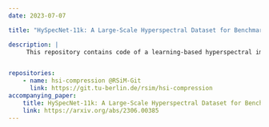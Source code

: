 ```yaml
---
date: 2023-07-07

title: "HySpecNet-11k: A Large-Scale Hyperspectral Dataset for Benchmarking Learning-Based Hyperspectral Image Compression Methods"

description: |
     This repository contains code of a learning-based hyperspectral image compression framework that includes several benchmark methods and pre-trained weights. It allows an easy way to implement, train and evaluate learning-based hyperspectral image compression methods. The code is written in PyTorch.


repositories:
    - name: hsi-compression @RSiM-Git
      link: https://git.tu-berlin.de/rsim/hsi-compression
accompanying_paper:
    title: HySpecNet-11k: A Large-Scale Hyperspectral Dataset for Benchmarking Learning-Based Hyperspectral Image Compression Methods
    link: https://arxiv.org/abs/2306.00385
---
```


